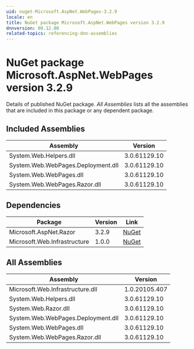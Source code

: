 ```yaml
---
uid: nuget-Microsoft.AspNet.WebPages-3.2.9
locale: en
title: NuGet package Microsoft.AspNet.WebPages version 3.2.9
dnnversion: 09.12.00
related-topics: referencing-dnn-assemblies
---
```


# NuGet package Microsoft.AspNet.WebPages version 3.2.9
Details of published NuGet package.
*All Assemblies* lists all the assemblies that are included in this package or any dependent package.

## Included Assemblies

|Assembly|Version|
|---|---|
|System.Web.Helpers.dll|3.0.61129.10|
|System.Web.WebPages.Deployment.dll|3.0.61129.10|
|System.Web.WebPages.dll|3.0.61129.10|
|System.Web.WebPages.Razor.dll|3.0.61129.10|

## Dependencies

|Package|Version|Link|
|---|---|---|
|Microsoft.AspNet.Razor|3.2.9|[NuGet](https://www.nuget.org/packages/Microsoft.AspNet.Razor/3.2.9)|
|Microsoft.Web.Infrastructure|1.0.0|[NuGet](https://www.nuget.org/packages/Microsoft.Web.Infrastructure/1.0.0)|

## All Assemblies

|Assembly|Version|
|---|---|
|Microsoft.Web.Infrastructure.dll|1.0.20105.407|
|System.Web.Helpers.dll|3.0.61129.10|
|System.Web.Razor.dll|3.0.61129.10|
|System.Web.WebPages.Deployment.dll|3.0.61129.10|
|System.Web.WebPages.dll|3.0.61129.10|
|System.Web.WebPages.Razor.dll|3.0.61129.10|

